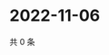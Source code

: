 # 2022-11-06

共 0 条

<!-- BEGIN WEIBO -->
<!-- 最后更新时间 Sun Nov 06 2022 22:14:36 GMT+0800 (China Standard Time) -->

<!-- END WEIBO -->
